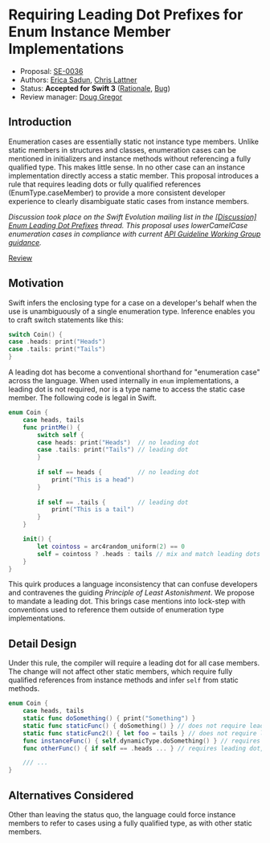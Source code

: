# Requiring Leading Dot Prefixes for Enum Instance Member Implementations

* Proposal: [SE-0036](https://github.com/apple/swift-evolution/blob/master/proposals/0036-enum-dot.md)
* Authors: [Erica Sadun](http://github.com/erica), [Chris Lattner](https://github.com/lattner)
* Status: **Accepted for Swift 3** ([Rationale](https://lists.swift.org/pipermail/swift-evolution-announce/2016-April/000100.html), [Bug](https://bugs.swift.org/browse/SR-1236))
* Review manager: [Doug Gregor](https://github.com/DougGregor)

## Introduction

Enumeration cases are essentially static not instance type members.
Unlike static members in structures and classes, enumeration cases can be mentioned in 
initializers and instance methods without referencing a fully qualified type. 
This makes little sense. In no other case can an instance implementation directly access a static member. 
This proposal introduces a rule that requires leading dots or fully qualified references (EnumType.caseMember) 
to provide a more consistent developer experience to clearly disambiguate static cases from instance members. 

*Discussion took place on the Swift Evolution mailing list in the [\[Discussion\] Enum Leading Dot Prefixes](https://lists.swift.org/pipermail/swift-evolution/Week-of-Mon-20160208/009861.html) thread. This proposal uses lowerCamelCase enumeration cases in compliance with
current [API Guideline Working Group guidance](http://news.gmane.org/gmane.comp.lang.swift.evolution).*

[Review](https://lists.swift.org/pipermail/swift-evolution/Week-of-Mon-20160328/013956.html)

## Motivation

Swift infers the enclosing type for a case on a developer's behalf when the use is unambiguously of 
a single enumeration type. Inference enables you to craft switch statements like this:

```swift
switch Coin() {
case .heads: print("Heads")
case .tails: print("Tails")
}
```

A leading dot has become a conventional shorthand for "enumeration case" across the language. 
When used internally in `enum` implementations, a leading dot is not required, nor is a type name
to access the static case member. The following code is legal in Swift.

```swift
enum Coin {
    case heads, tails
    func printMe() {
        switch self {
        case heads: print("Heads")  // no leading dot
        case .tails: print("Tails") // leading dot
        }
        
        if self == heads {          // no leading dot
            print("This is a head")
        }
        
        if self == .tails {         // leading dot
            print("This is a tail")
        }
    }

    init() {
        let cointoss = arc4random_uniform(2) == 0
        self = cointoss ? .heads : tails // mix and match leading dots
    }
}
```

This quirk produces a language inconsistency that can confuse developers and contravenes
the guiding *Principle of Least Astonishment*. We propose to mandate a leading dot. 
This brings case mentions into lock-step with conventions used to reference 
them outside of enumeration type implementations.


## Detail Design 

Under this rule, the compiler will require a leading dot for all case members. 
The change will not affect other static members, which require fully qualified references 
from instance methods and infer `self` from static methods.

```swift
enum Coin {
    case heads, tails
    static func doSomething() { print("Something") }
    static func staticFunc() { doSomething() } // does not require leading dot
    static func staticFunc2() { let foo = tails } // does not require leading dot, following static convention
    func instanceFunc() { self.dynamicType.doSomething() } // requires full qualification
    func otherFunc() { if self == .heads ... } // requires leading dot, also initializers

    /// ...
} 
```

## Alternatives Considered

Other than leaving the status quo, the language could force instance 
members to refer to cases using a fully qualified type, as with other 
static members.

